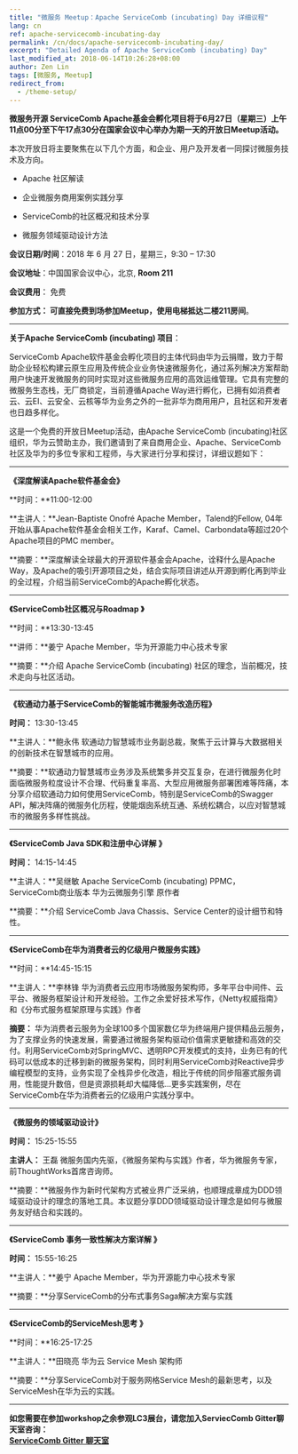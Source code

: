 ```yaml
---
title: "微服务 Meetup：Apache ServiceComb (incubating) Day 详细议程"
lang: cn
ref: apache-servicecomb-incubating-day
permalink: /cn/docs/apache-servicecomb-incubating-day/
excerpt: "Detailed Agenda of Apache ServiceComb (incubating) Day"
last_modified_at: 2018-06-14T10:26:28+08:00
author: Zen Lin
tags: [微服务, Meetup]
redirect_from:
  - /theme-setup/
---
```


**微服务开源 ServiceComb Apache基金会孵化项目将于6月27日（星期三）上午11点00分至下午17点30分在国家会议中心举办为期一天的开放日Meetup活动。**



本次开放日将主要聚焦在以下几个方面，和企业、用户及开发者一同探讨微服务技术及方向。

- Apache 社区解读

- 企业微服务商用案例实践分享

- ServiceComb的社区概况和技术分享

- 微服务领域驱动设计方法



**会议日期/时间**：2018 年 6 月 27 日，星期三，9:30 – 17:30

**会议地址**：中国国家会议中心，北京, **Room 211**

**会议费用**： 免费

**参加方式： 可直接免费到场参加Meetup，使用电梯抵达二楼211房间**。

****    


**关于Apache ServiceComb (incubating) 项目**：

ServiceComb Apache软件基金会孵化项目的主体代码由华为云捐赠，致力于帮助企业轻松构建云原生应用及传统企业业务快速微服务化，通过系列解决方案帮助用户快速开发微服务的同时实现对这些微服务应用的高效运维管理。它具有完整的微服务生态栈，无厂商锁定，当前遵循Apache Way进行孵化，已拥有如消费者云、云EI、云安全、云核等华为业务之外的一批非华为商用用户，且社区和开发者也日趋多样化。

这是一个免费的开放日Meetup活动，由Apache ServiceComb (incubating)社区组织，华为云赞助主办，我们邀请到了来自商用企业、Apache、ServiceComb社区及华为的多位专家和工程师，与大家进行分享和探讨，详细议题如下：    


---
**《深度解读Apache软件基金会》**    

**时间：**11:00-12:00

**主讲人：**Jean-Baptiste Onofré   Apache Member，Talend的Fellow, 04年开始从事Apache软件基金会相关工作，Karaf、Camel、Carbondata等超过20个Apache项目的PMC member。      

**摘要：**深度解读全球最大的开源软件基金会Apache，诠释什么是Apache Way，及Apache的吸引开源项目之处，结合实际项目讲述从开源到孵化再到毕业的全过程，介绍当前ServiceComb的Apache孵化状态。     


---
**《ServiceComb社区概况与Roadmap 》**

**时间：**13:30-13:45

**讲师：**姜宁 Apache Member，华为开源能力中心技术专家

**摘要：**介绍 Apache ServiceComb (incubating) 社区的理念，当前概况，技术走向与社区活动。   


---
**《软通动力基于ServiceComb的智能城市微服务改造历程》**     

**时间：** 13:30-13:45    

**主讲人：**鲍永伟 软通动力智慧城市业务副总裁，聚焦于云计算与大数据相关的创新技术在智慧城市的应用。     

**摘要：**软通动力智慧城市业务涉及系统繁多并交互复杂，在进行微服务化时面临微服务粒度设计不合理、代码重复率高、大型应用微服务部署困难等阵痛，本分享介绍软通动力如何使用ServiceComb，特别是ServiceComb的Swagger API，解决阵痛的微服务化历程，使能烟囱系统互通、系统松耦合，以应对智慧城市的微服务多样性挑战。     


---
**《ServiceComb Java SDK和注册中心详解 》**

**时间：** 14:15-14:45

**主讲人：**吴继敏  Apache ServiceComb (incubating) PPMC，ServiceComb商业版本 华为云微服务引擎 原作者

**摘要：**介绍 ServiceComb Java Chassis、Service Center的设计细节和特性。   


---
**《ServiceComb在华为消费者云的亿级用户微服务实践》**     

**时间：**14:45-15:15

**主讲人：**李林锋     华为消费者云应用市场微服务架构师，多年平台中间件、云平台、微服务框架设计和开发经验。工作之余爱好技术写作，《Netty权威指南》和《分布式服务框架原理与实践》作者    

**摘要：** 华为消费者云服务为全球100多个国家数亿华为终端用户提供精品云服务，为了支撑业务的快速发展，需要通过微服务架构驱动价值需求更敏捷和高效的交付。利用ServiceComb对SpringMVC、透明RPC开发模式的支持，业务已有的代码可以低成本的迁移到新的微服务架构，同时利用ServiceComb对Reactive异步编程模型的支持，业务实现了全栈异步化改造，相比于传统的同步阻塞式服务调用，性能提升数倍，但是资源损耗却大幅降低...更多实践案例，尽在ServiceComb在华为消费者云的亿级用户实践分享中。     


---        
**《微服务的领域驱动设计》**     

**时间：** 15:25-15:55

**主讲人：** 王磊    微服务国内先驱，《微服务架构与实践》作者，华为微服务专家，前ThoughtWorks首席咨询师。     

**摘要：**微服务作为新时代架构方式被业界广泛采纳，也顺理成章成为DDD领域驱动设计的理念的落地工具。本议题分享DDD领域驱动设计理念是如何与微服务友好结合和实践的。    


---
**《ServiceComb 事务一致性解决方案详解 》**

**时间：** 15:55-16:25

**主讲人：**姜宁 Apache Member，华为开源能力中心技术专家

**摘要：**分享ServiceComb的分布式事务Saga解决方案与实践  


---
**《ServiceComb的ServiceMesh思考 》**

**时间：**16:25-17:25

**主讲人：**田晓亮 华为云 Service Mesh 架构师

**摘要：**分享ServiceComb对于服务网格Service Mesh的最新思考，以及ServiceMesh在华为云的实践。


---
**如您需要在参加workshop之余参观LC3展台，请您加入ServiecComb Gitter聊天室咨询：**     
**[ServiceComb Gitter 聊天室](https://gitter.im/ServiceCombUsers/Lobby)**
